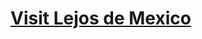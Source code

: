# [Visit Lejos de Mexico](https://camillagejl.com/kea/2-semester/tema5/lejos_de_mexico/website/index.html)
